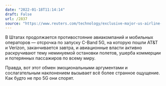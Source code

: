 ```yaml
---
date: "2022-01-18T11:14:14"
draft: False
url: /2837
source: "https://www.reuters.com/technology/exclusive-major-us-airline-ceos-urge-action-avoid-catastrophic-5g-flight-2022-01-17/"
---
```


В Штатах продолжается противостояние авиакомпаний и мобильных операторов — отсрочка по запуску C-Band 5G, на которую пошли AT&T и Verizon, заканчивается завтра, и авиационные власти активно раскручивают тему неминуемой остановки полетов, ушерба коммерции и потерянных пассажиров по всему миру. 

Правда, вот этот обмен эмоциональными аргументами и сослагательным наклонением вызывает всё более странное ощущение. Как будто не про 5G они спорят.
